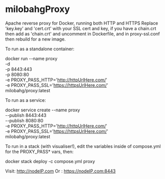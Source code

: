 # milobahgProxy
Apache reverse proxy for Docker, running both HTTP and HTTPS
Replace 'key.key' and 'cert.crt' with your SSL cert and key, if you have a chain.crt then add as 'chain.crt' and uncomment in Dockerfile, and in proxy-ssl.conf then rebuild for a new image.


To run as a standalone container:

docker run --name proxy \
-d \
-p 8443:443 \
-p 8080:80 \
-e PROXY_PASS_HTTP='http://httpUrlHere.com/' \
-e PROXY_PASS_SSL='https://httpsUrlHere.com/' \
milobahg/proxy:latest

To run as a service:

docker service create --name proxy \
--publish 8443:443 \
--publish 8080:80 \
-e PROXY_PASS_HTTP='http://httpUrlHere.com/' \
-e PROXY_PASS_SSL='https://httpsUrlHere.com/' \
milobahg/proxy:latest

To run in a stack (with visualiser!), edit the variables inside of compose.yml for the PROXY_PASS* vars, then:

docker stack deploy -c compose.yml proxy

Visit: http://nodeIP.com
Or   : https://nodeIP.com:8443
